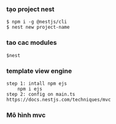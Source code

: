 ### tạo project nest
    $ npm i -g @nestjs/cli
    $ nest new project-name
### tao cac modules
    $nest 
### template view engine 
    step 1: intall npm ejs
        npm i ejs
    step 2: config on main.ts
    https://docs.nestjs.com/techniques/mvc

### Mô hình mvc 

###



    